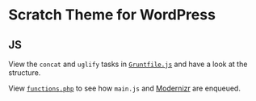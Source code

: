 # Scratch Theme for WordPress

## JS

View the `concat` and `uglify` tasks in [`Gruntfile.js`](https://github.com/zackphilipps/scratch-theme/blob/master/grunt/Gruntfile.js) and have a look at the structure.

View [`functions.php`](https://github.com/zackphilipps/scratch-theme/blob/master/functions.php) to see how `main.js` and [Modernizr](http://modernizr.com/) are enqueued.